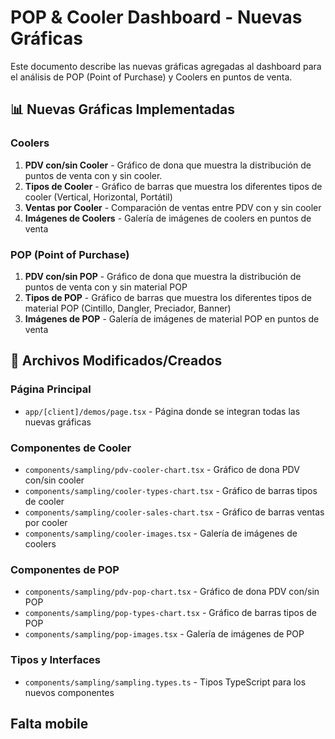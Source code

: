 # POP & Cooler Dashboard - Nuevas Gráficas

Este documento describe las nuevas gráficas agregadas al dashboard para el análisis de POP (Point of Purchase) y Coolers en puntos de venta.

## 📊 Nuevas Gráficas Implementadas

### Coolers

1. **PDV con/sin Cooler** - Gráfico de dona que muestra la distribución de puntos de venta con y sin cooler.
2. **Tipos de Cooler** - Gráfico de barras que muestra los diferentes tipos de cooler (Vertical, Horizontal, Portátil)
3. **Ventas por Cooler** - Comparación de ventas entre PDV con y sin cooler
4. **Imágenes de Coolers** - Galería de imágenes de coolers en puntos de venta

### POP (Point of Purchase)

1. **PDV con/sin POP** - Gráfico de dona que muestra la distribución de puntos de venta con y sin material POP
2. **Tipos de POP** - Gráfico de barras que muestra los diferentes tipos de material POP (Cintillo, Dangler, Preciador, Banner)
3. **Imágenes de POP** - Galería de imágenes de material POP en puntos de venta

## 📁 Archivos Modificados/Creados

### Página Principal

- `app/[client]/demos/page.tsx` - Página donde se integran todas las nuevas gráficas

### Componentes de Cooler

- `components/sampling/pdv-cooler-chart.tsx` - Gráfico de dona PDV con/sin cooler
- `components/sampling/cooler-types-chart.tsx` - Gráfico de barras tipos de cooler
- `components/sampling/cooler-sales-chart.tsx` - Gráfico de barras ventas por cooler
- `components/sampling/cooler-images.tsx` - Galería de imágenes de coolers

### Componentes de POP

- `components/sampling/pdv-pop-chart.tsx` - Gráfico de dona PDV con/sin POP
- `components/sampling/pop-types-chart.tsx` - Gráfico de barras tipos de POP
- `components/sampling/pop-images.tsx` - Galería de imágenes de POP

### Tipos y Interfaces

- `components/sampling/sampling.types.ts` - Tipos TypeScript para los nuevos componentes

## Falta mobile
